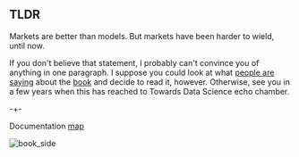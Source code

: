 ## TLDR

Markets are better than models. But markets have been harder to wield, until now. 

If you don't believe that statement, I probably can't convince you of anything in one paragraph. I suppose you could
look at what [people are saying](https://microprediction.github.io/building_an_open_ai_network/feedback.html) about
the [book](https://mitpress.mit.edu/9780262047326/microprediction/) and decide to read it, however. Otherwise, see you 
in a few years when this has reached to Towards Data Science echo chamber. 


-+- 

Documentation [map](https://microprediction.github.io/microprediction/map.html)



![book_side](/microprediction/assets/images/cotton_microprediction_3d_side.png)
